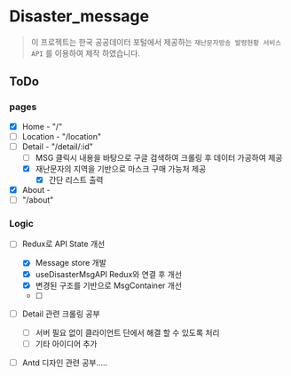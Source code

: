 # Disaster_message

> 이 프로젝트는 한국 공공데이터 포털에서 제공하는 `재난문자방송 발령현황 서비스 API` 를 이용하여 제작 하였습니다.


## ToDo

### pages
 
 - [x] Home - "/"
 - [ ] Location - "/location"
 - [ ] Detail - "/detail/:id"
   - [ ] MSG 클릭시 내용을 바탕으로 구글 검색하여 크롤링 후 데이터 가공하여 제공
   - [x] 재난문자의 지역을 기반으로 마스크 구매 가능처 제공
     - [x] 간단 리스트 출력
 - [x] About -
 - [ ]  "/about"

### Logic

 - [ ] Redux로 API State 개선
   - [x] Message store 개발
   - [x] useDisasterMsgAPI Redux와 연결 후 개선
   - [x] 변경된 구조를 기반으로 MsgContainer 개선
   - [ ] 
 - [ ] Detail 관련 크롤링 공부
   - [ ] 서버 필요 없이 클라이언트 단에서 해결 할 수 있도록 처리
   - [ ] 기타 아이디어 추가
 - [ ] Antd 디자인 관련 공부.....
  
 
 